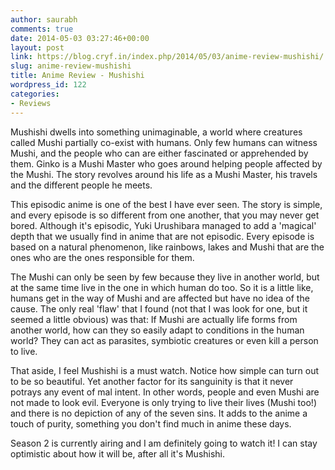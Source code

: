 ```yaml
---
author: saurabh
comments: true
date: 2014-05-03 03:27:46+00:00
layout: post
link: https://blog.cryf.in/index.php/2014/05/03/anime-review-mushishi/
slug: anime-review-mushishi
title: Anime Review - Mushishi
wordpress_id: 122
categories:
- Reviews
---
```


Mushishi dwells into something unimaginable, a world where creatures called Mushi partially co-exist with humans. Only few humans can witness Mushi, and the people who can are either fascinated or apprehended by them. Ginko is a Mushi Master who goes around helping people affected by the Mushi. The story revolves around his life as a Mushi Master, his travels and the different people he meets.

This episodic anime is one of the best I have ever seen. The story is simple, and every episode is so different from one another, that you may never get bored. Although it's episodic, Yuki Urushibara managed to add a 'magical' depth that we usually find in anime that are not episodic. Every episode is based on a natural phenomenon, like rainbows, lakes and Mushi that are the ones who are the ones responsible for them.

The Mushi can only be seen by few because they live in another world, but at the same time live in the one in which human do too. So it is a little like, humans get in the way of Mushi and are affected but have no idea of the cause. The only real 'flaw' that I found (not that I was look for one, but it seemed a little obvious) was that: If Mushi are actually life forms from another world, how can they so easily adapt to conditions in the human world? They can act as parasites, symbiotic creatures or even kill a person to live.

That aside, I feel Mushishi is a must watch. Notice how simple can turn out to be so beautiful. Yet another factor for its sanguinity is that it never potrays any event of mal intent. In other words, people and even Mushi are not made to look evil. Everyone is only trying to live their lives (Mushi too!) and there is no depiction of any of the seven sins. It adds to the anime a touch of purity, something you don't find much in anime these days.

Season 2 is currently airing and I am definitely going to watch it! I can stay optimistic about how it will be, after all it's Mushishi.
